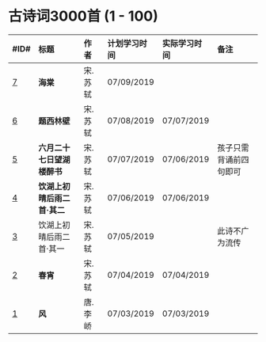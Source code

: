 # 古诗词3000首 (1 - 100)

|#ID#|标题|作者|计划学习时间|实际学习时间|备注|
|:---|:---|:---|:-----------|:-----------|:---|
|[7](../2019/0007.md)|**海棠**                   |宋.苏轼   |07/09/2019|          ||
|[6](../2019/0006.md)|**题西林壁**               |宋.苏轼   |07/08/2019|07/07/2019||
|[5](../2019/0005.md)|**六月二十七日望湖楼醉书** |宋.苏轼   |07/07/2019|07/06/2019|孩子只需背诵前四句即可|
|[4](../2019/0004.md)|**饮湖上初晴后雨二首·其二**|宋.苏轼   |07/06/2019|07/06/2019||
|[3](../2019/0003.md)|饮湖上初晴后雨二首·其一    |宋.苏轼   |07/05/2019|          |此诗不广为流传|
|[2](../2019/0002.md)|**春宵**                   |宋.苏轼   |07/04/2019|07/04/2019||
|[1](../2019/0001.md)|**风**                     |唐.李峤   |07/03/2019|07/03/2019||
